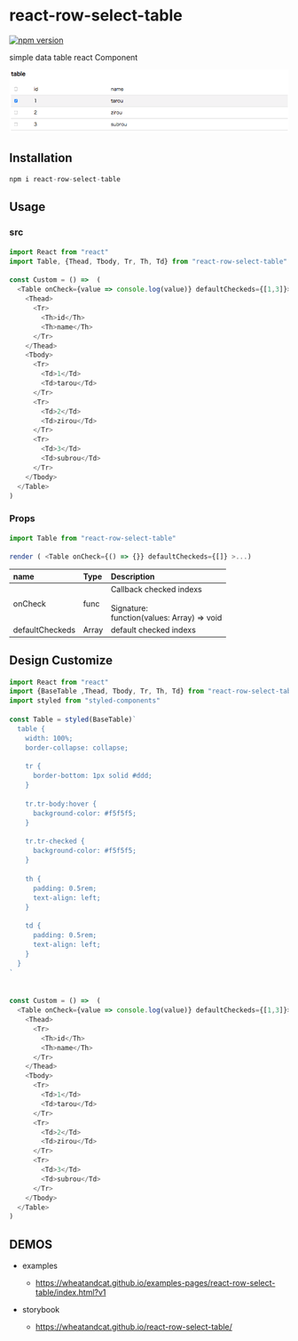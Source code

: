 # react-row-select-table

[![npm version](https://badge.fury.io/js/react-row-select-table.svg)](https://badge.fury.io/js/react-row-select-table)

simple data table react Component

![image](./doc/image.png)



## Installation
```js
npm i react-row-select-table
```

## Usage

### src
```js
import React from "react"
import Table, {Thead, Tbody, Tr, Th, Td} from "react-row-select-table"

const Custom = () =>  (
  <Table onCheck={value => console.log(value)} defaultCheckeds={[1,3]}>
    <Thead>
      <Tr>
        <Th>id</Th>
        <Th>name</Th>
      </Tr>
    </Thead>
    <Tbody>
      <Tr>
        <Td>1</Td>
        <Td>tarou</Td>
      </Tr>
      <Tr>
        <Td>2</Td>
        <Td>zirou</Td>
      </Tr>
      <Tr>
        <Td>3</Td>
        <Td>subrou</Td>
      </Tr>
    </Tbody>
  </Table>
)
```

### Props
```js
import Table from "react-row-select-table"

render ( <Table onCheck={() => {}} defaultCheckeds={[]} >...)
```

|name|Type|Description|
|:---|:---|:---|
|onCheck|func|Callback checked indexs <br><br>Signature:<br> function(values: Array<number>) => void|
|defaultCheckeds|Array<number>|default checked indexs|

## Design Customize

```js
import React from "react"
import {BaseTable ,Thead, Tbody, Tr, Th, Td} from "react-row-select-table"
import styled from "styled-components"

const Table = styled(BaseTable)`
  table {
    width: 100%;
    border-collapse: collapse;

    tr {
      border-bottom: 1px solid #ddd;
    }

    tr.tr-body:hover {
      background-color: #f5f5f5;
    }

    tr.tr-checked {
      background-color: #f5f5f5;
    }

    th {
      padding: 0.5rem;
      text-align: left;
    }

    td {
      padding: 0.5rem;
      text-align: left;
    }
  }
`


const Custom = () =>  (
  <Table onCheck={value => console.log(value)} defaultCheckeds={[1,3]}>
    <Thead>
      <Tr>
        <Th>id</Th>
        <Th>name</Th>
      </Tr>
    </Thead>
    <Tbody>
      <Tr>
        <Td>1</Td>
        <Td>tarou</Td>
      </Tr>
      <Tr>
        <Td>2</Td>
        <Td>zirou</Td>
      </Tr>
      <Tr>
        <Td>3</Td>
        <Td>subrou</Td>
      </Tr>
    </Tbody>
  </Table>
)
```



## DEMOS
* examples
  * https://wheatandcat.github.io/examples-pages/react-row-select-table/index.html?v1

* storybook
  * https://wheatandcat.github.io/react-row-select-table/
